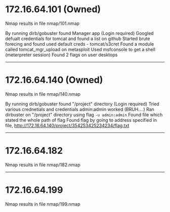 # 172.16.64.101 (Owned)

Nmap results in file nmap/101.nmap

By running dirb/gobuster found Manager app (Login required)
Googled defualt credentials for tomcat and found a list on github
Started brute forecing and found used default creds - tomcat/s3cret
Found a module called tomcat_mgr_upload on metasploit
Used msfconsole to get a shell (meterpreter session)
Found 2 flags on user desktops

---

# 172.16.64.140 (Owned)

Nmap results in file nmap/140.nmap

By running dirb/gobuster found "/project" directory (Login required)
Tried various crednetials and credentials admin:admin worked (BRUH....)
Ran dirbuster on "/project" directory using flag `-u admin:admin`
Found file which stated the whole path of flag
Found flag by going to address specified in file, http://172.16.64.140/project/354253425234234/flag.txt

---

# 172.16.64.182

Nmap results in file nmap/182.nmap

---

# 172.16.64.199

Nmap results in file nmap/199.nmap